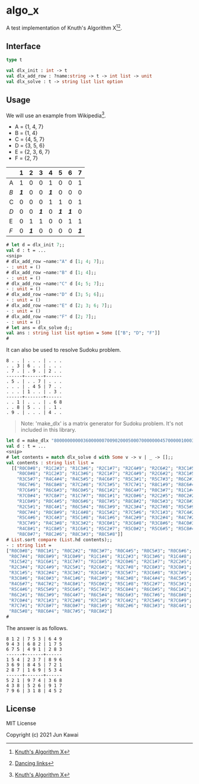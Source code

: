 # algo_x
A test implementation of Knuth's Algorithm X[^1][^2].

## Interface
```ocaml
type t

val dlx_init : int -> t
val dlx_add_row : ?name:string -> t -> int list -> unit
val dlx_solve : t -> string list list option

```

## Usage
We will use an example from Wikipedia[^1].

- A = {1, 4, 7}
- B = {1, 4}
- C = {4, 5, 7}
- D = {3, 5, 6}
- E = {2, 3, 6, 7}
- F = {2, 7}

|   |   1   |   2   |   3   |   4   |   5   |   6   |   7   |
| - | ----- | ----- | ----- | ----- | ----- | ----- | ----- |
| A |   1   |   0   |   0   |   1   |   0   |   0   |   1   |
|*B*|***1***|   0   |   0   |***1***|   0   |   0   |   0   |
| C |   0   |   0   |   0   |   1   |   1   |   0   |   1   |
|*D*|   0   |   0   |***1***|   0   |***1***|***1***|   0   |
| E |   0   |   1   |   1   |   0   |   0   |   1   |   1   |
|*F*|   0   |***1***|   0   |   0   |   0   |   0   |***1***|

```ocaml
# let d = dlx_init 7;;
val d : t = ...
<snip>
# dlx_add_row ~name:"A" d [1; 4; 7];;
- : unit = ()
# dlx_add_row ~name:"B" d [1; 4];;
- : unit = ()
# dlx_add_row ~name:"C" d [4; 5; 7];;
- : unit = ()
# dlx_add_row ~name:"D" d [3; 5; 6];;
- : unit = ()
# dlx_add_row ~name:"E" d [2; 3; 6; 7];;
- : unit = ()
# dlx_add_row ~name:"F" d [2; 7];;
- : unit = ()
# let ans = dlx_solve d;;
val ans : string list list option = Some [["B"; "D"; "F"]] 
#
```

It can also be used to resolve Sudoku problem.

```
8 . . | . . . | . . .
. . 3 | 6 . . | . . .
. 7 . | . 9 . | 2 . .
------+-------+------
. 5 . | . . 7 | . . .
. . . | . 4 5 | 7 . .
. . . | 1 . . | . 3 .
------+-------+------
. . 1 | . . . | . 6 8
. . 8 | 5 . . | . 1 .
. 9 . | . . . | 4 . .
```

> Note: 'make_dlx' is a matrix generator for Sudoku problem. It's not included in this library.

```ocaml
let d = make_dlx "800000000003600000070090200050007000000045700000100030001000068008500010090000400";;
val d : t = ...
<snip>
# let contents = match dlx_solve d with Some v -> v | _ -> [];;
val contents : string list list =
  [["R0C0#8"; "R1C2#3"; "R1C3#6"; "R2C1#7"; "R2C4#9"; "R2C6#2"; "R3C1#5";
    "R0C0#8"; "R1C2#3"; "R1C3#6"; "R2C1#7"; "R2C4#9"; "R2C6#2"; "R3C1#5";
    "R3C5#7"; "R4C4#4"; "R4C5#5"; "R4C6#7"; "R5C3#1"; "R5C7#3"; "R6C2#1";
    "R6C7#6"; "R6C8#8"; "R7C2#8"; "R7C3#5"; "R7C7#1"; "R8C1#9"; "R8C6#4";
    "R7C6#9"; "R6C6#3"; "R6C0#5"; "R6C1#2"; "R6C4#7"; "R0C3#7"; "R1C1#4";
    "R7C0#4"; "R7C8#7"; "R1C7#7"; "R0C1#1"; "R2C0#6"; "R2C2#5"; "R0C2#2";
    "R1C0#9"; "R0C4#5"; "R0C6#6"; "R8C7#5"; "R8C8#2"; "R0C5#3"; "R2C8#3";
    "R2C5#1"; "R8C4#1"; "R6C5#4"; "R6C3#9"; "R2C3#4"; "R2C7#8"; "R5C5#9";
    "R0C7#4"; "R0C8#9"; "R1C4#8"; "R1C5#2"; "R7C5#6"; "R7C1#3"; "R7C4#2";
    "R5C4#6"; "R3C4#3"; "R5C1#8"; "R4C1#6"; "R4C2#9"; "R3C2#4"; "R4C7#2";
    "R3C7#9"; "R4C3#8"; "R3C3#2"; "R3C0#1"; "R3C6#8"; "R3C8#6"; "R4C0#3";
    "R4C8#1"; "R1C8#5"; "R1C6#1"; "R5C2#7"; "R5C0#2"; "R5C6#5"; "R5C8#4";
    "R8C0#7"; "R8C2#6"; "R8C3#3"; "R8C5#8"]]
# List.sort compare (List.hd contents);;
- : string list =
["R0C0#8"; "R0C1#1"; "R0C2#2"; "R0C3#7"; "R0C4#5"; "R0C5#3"; "R0C6#6";
 "R0C7#4"; "R0C8#9"; "R1C0#9"; "R1C1#4"; "R1C2#3"; "R1C3#6"; "R1C4#8";
 "R1C5#2"; "R1C6#1"; "R1C7#7"; "R1C8#5"; "R2C0#6"; "R2C1#7"; "R2C2#5";
 "R2C3#4"; "R2C4#9"; "R2C5#1"; "R2C6#2"; "R2C7#8"; "R2C8#3"; "R3C0#1";
 "R3C1#5"; "R3C2#4"; "R3C3#2"; "R3C4#3"; "R3C5#7"; "R3C6#8"; "R3C7#9";
 "R3C8#6"; "R4C0#3"; "R4C1#6"; "R4C2#9"; "R4C3#8"; "R4C4#4"; "R4C5#5";
 "R4C6#7"; "R4C7#2"; "R4C8#1"; "R5C0#2"; "R5C1#8"; "R5C2#7"; "R5C3#1";
 "R5C4#6"; "R5C5#9"; "R5C6#5"; "R5C7#3"; "R5C8#4"; "R6C0#5"; "R6C1#2";
 "R6C2#1"; "R6C3#9"; "R6C4#7"; "R6C5#4"; "R6C6#3"; "R6C7#6"; "R6C8#8";
 "R7C0#4"; "R7C1#3"; "R7C2#8"; "R7C3#5"; "R7C4#2"; "R7C5#6"; "R7C6#9";
 "R7C7#1"; "R7C8#7"; "R8C0#7"; "R8C1#9"; "R8C2#6"; "R8C3#3"; "R8C4#1";
 "R8C5#8"; "R8C6#4"; "R8C7#5"; "R8C8#2"]
#
```

The answer is as follows.

```
8 1 2 | 7 5 3 | 6 4 9
9 4 3 | 6 8 2 | 1 7 5
6 7 5 | 4 9 1 | 2 8 3
------+-------+------
1 5 4 | 2 3 7 | 8 9 6
3 6 9 | 8 4 5 | 7 2 1
2 8 7 | 1 6 9 | 5 3 4
------+-------+------
5 2 1 | 9 7 4 | 3 6 8
4 3 8 | 5 2 6 | 9 1 7
7 9 6 | 3 1 8 | 4 5 2
```

## License

MIT License

Copyright (c) 2021 Jun Kawai


[^1]: [Knuth's Algorithm X](https://en.wikipedia.org/wiki/Knuth%27s_Algorithm_X)

[^2]: [Dancing links](https://arxiv.org/abs/cs/0011047)

